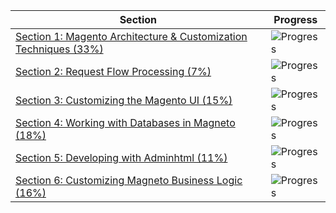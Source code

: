 | Section | Progress |
| ------- | -------- |
| [Section 1: Magento Architecture & Customization Techniques (33%)](sections/section_1.md) | ![Progress](https://progress-bar.dev/9/?title=3/33) |
| [Section 2: Request Flow Processing (7%)](sections/section_2.md) | ![Progress](https://progress-bar.dev/0/?title=0/6) |
| [Section 3: Customizing the Magento UI (15%)](sections/section_3.md) | ![Progress](https://progress-bar.dev/0/?title=0/8) |
| [Section 4: Working with Databases in Magneto (18%)](sections/section_4.md) | ![Progress](https://progress-bar.dev/100/?title=11/11) |
| [Section 5: Developing with Adminhtml (11%)](sections/section_5.md) | ![Progress](https://progress-bar.dev/100/?title=12/12) |
| [Section 6: Customizing Magneto Business Logic (16%)](sections/section_6.md) | ![Progress](https://progress-bar.dev/100/?title=12/12) |
